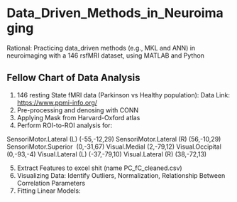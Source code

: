 # Data_Driven_Methods_in_Neuroimaging

Rational: Practicing data_driven methods (e.g., MKL and ANN) in neuroimaging with a 146 rsfMRI dataset, using MATLAB and Python

## Fellow Chart of Data Analysis
1. 146 resting State fMRI data (Parkinson vs Healthy population): Data Link: https://www.ppmi-info.org/
2. Pre-processing and denosing with CONN
3. Applying Mask from Harvard-Oxford atlas 
4. Perform ROI-to-ROI analysis for:
   
SensoriMotor.Lateral (L) (-55,-12,29)
SensoriMotor.Lateral (R) (56,-10,29)
SensoriMotor.Superior  (0,-31,67)
Visual.Medial (2,-79,12)
Visual.Occipital (0,-93,-4)
Visual.Lateral (L) (-37,-79,10)
Visual.Lateral (R) (38,-72,13)

5. Extract Features to excel shit (name PC_fC_cleaned.csv)
6. Visualizing Data: Identify Outliers, Normalization, Relationship Between Correlation Parameters
7. Fitting Linear Models:
